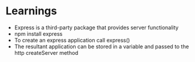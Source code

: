 # Learnings

* Express is a third-party package that provides server functionality
* npm install express
* To create an express application call express()
* The resultant application can be stored in a variable and passed to the http createServer method